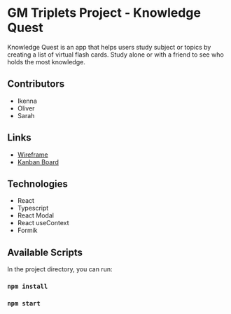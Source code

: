 # GM Triplets Project - Knowledge Quest

Knowledge Quest is an app that helps users study subject or topics by creating a list of virtual flash cards. Study alone or with a friend to see who holds the most knowledge.

## Contributors

- Ikenna
- Oliver
- Sarah

## Links

- [Wireframe](https://excalidraw.com/#room=dca33d2490381dce06ed,d8LJgtNbiGcoF4_Z2yQn1w)
- [Kanban Board](https://ochuzan.atlassian.net/jira/software/projects/TRIP/boards/2)

## Technologies

- React
- Typescript
- React Modal
- React useContext
- Formik

## Available Scripts

In the project directory, you can run:

### `npm install`

### `npm start`
